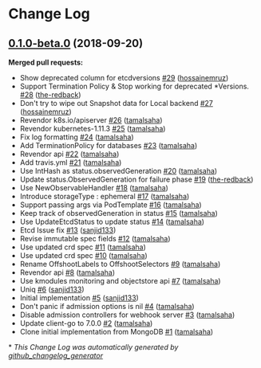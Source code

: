# Change Log

## [0.1.0-beta.0](https://github.com/kubedb/etcd/tree/0.1.0-beta.0) (2018-09-20)
**Merged pull requests:**

- Show deprecated column for etcdversions [\#29](https://github.com/kubedb/etcd/pull/29) ([hossainemruz](https://github.com/hossainemruz))
- Support Termination Policy & Stop working for deprecated \*Versions. [\#28](https://github.com/kubedb/etcd/pull/28) ([the-redback](https://github.com/the-redback))
- Don't try to wipe out Snapshot data for Local backend  [\#27](https://github.com/kubedb/etcd/pull/27) ([hossainemruz](https://github.com/hossainemruz))
- Revendor k8s.io/apiserver [\#26](https://github.com/kubedb/etcd/pull/26) ([tamalsaha](https://github.com/tamalsaha))
- Revendor kubernetes-1.11.3 [\#25](https://github.com/kubedb/etcd/pull/25) ([tamalsaha](https://github.com/tamalsaha))
- Fix log formatting [\#24](https://github.com/kubedb/etcd/pull/24) ([tamalsaha](https://github.com/tamalsaha))
- Add TerminationPolicy for databases [\#23](https://github.com/kubedb/etcd/pull/23) ([tamalsaha](https://github.com/tamalsaha))
- Revendor api [\#22](https://github.com/kubedb/etcd/pull/22) ([tamalsaha](https://github.com/tamalsaha))
- Add travis.yml [\#21](https://github.com/kubedb/etcd/pull/21) ([tamalsaha](https://github.com/tamalsaha))
- Use IntHash as status.observedGeneration [\#20](https://github.com/kubedb/etcd/pull/20) ([tamalsaha](https://github.com/tamalsaha))
- Update status.ObservedGeneration for failure phase [\#19](https://github.com/kubedb/etcd/pull/19) ([the-redback](https://github.com/the-redback))
- Use NewObservableHandler [\#18](https://github.com/kubedb/etcd/pull/18) ([tamalsaha](https://github.com/tamalsaha))
- Introduce storageType : ephemeral [\#17](https://github.com/kubedb/etcd/pull/17) ([tamalsaha](https://github.com/tamalsaha))
- Support passing args via PodTemplate [\#16](https://github.com/kubedb/etcd/pull/16) ([tamalsaha](https://github.com/tamalsaha))
- Keep track of observedGeneration in status [\#15](https://github.com/kubedb/etcd/pull/15) ([tamalsaha](https://github.com/tamalsaha))
- Use UpdateEtcdStatus to update status [\#14](https://github.com/kubedb/etcd/pull/14) ([tamalsaha](https://github.com/tamalsaha))
- Etcd Issue fix [\#13](https://github.com/kubedb/etcd/pull/13) ([sanjid133](https://github.com/sanjid133))
- Revise immutable spec fields [\#12](https://github.com/kubedb/etcd/pull/12) ([tamalsaha](https://github.com/tamalsaha))
- Use updated crd spec [\#11](https://github.com/kubedb/etcd/pull/11) ([tamalsaha](https://github.com/tamalsaha))
- Use updated crd spec [\#10](https://github.com/kubedb/etcd/pull/10) ([tamalsaha](https://github.com/tamalsaha))
- Rename OffshootLabels to OffshootSelectors [\#9](https://github.com/kubedb/etcd/pull/9) ([tamalsaha](https://github.com/tamalsaha))
- Revendor api [\#8](https://github.com/kubedb/etcd/pull/8) ([tamalsaha](https://github.com/tamalsaha))
- Use kmodules monitoring and objectstore api [\#7](https://github.com/kubedb/etcd/pull/7) ([tamalsaha](https://github.com/tamalsaha))
- Uniq [\#6](https://github.com/kubedb/etcd/pull/6) ([sanjid133](https://github.com/sanjid133))
- Initial implementation [\#5](https://github.com/kubedb/etcd/pull/5) ([sanjid133](https://github.com/sanjid133))
- Don't panic if admission options is nil [\#4](https://github.com/kubedb/etcd/pull/4) ([tamalsaha](https://github.com/tamalsaha))
- Disable admission controllers for webhook server [\#3](https://github.com/kubedb/etcd/pull/3) ([tamalsaha](https://github.com/tamalsaha))
- Update client-go to 7.0.0 [\#2](https://github.com/kubedb/etcd/pull/2) ([tamalsaha](https://github.com/tamalsaha))
- Clone initial implementation from MongoDB [\#1](https://github.com/kubedb/etcd/pull/1) ([tamalsaha](https://github.com/tamalsaha))



\* *This Change Log was automatically generated by [github_changelog_generator](https://github.com/skywinder/Github-Changelog-Generator)*